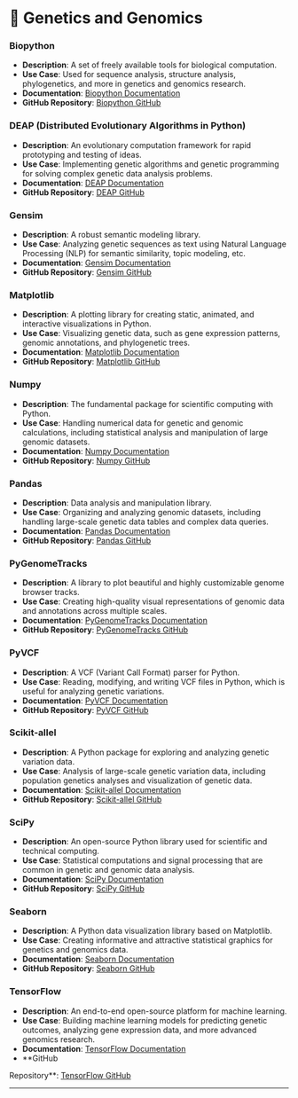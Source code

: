 # 🧬 Genetics and Genomics

### Biopython

* **Description**: A set of freely available tools for biological computation.
* **Use Case**: Used for sequence analysis, structure analysis, phylogenetics, and more in genetics and genomics research.
* **Documentation**: [Biopython Documentation](https://biopython.org/)
* **GitHub Repository**: [Biopython GitHub](https://github.com/biopython/biopython)

### DEAP (Distributed Evolutionary Algorithms in Python)

* **Description**: An evolutionary computation framework for rapid prototyping and testing of ideas.
* **Use Case**: Implementing genetic algorithms and genetic programming for solving complex genetic data analysis problems.
* **Documentation**: [DEAP Documentation](https://deap.readthedocs.io/en/master/)
* **GitHub Repository**: [DEAP GitHub](https://github.com/DEAP/deap)

### Gensim

* **Description**: A robust semantic modeling library.
* **Use Case**: Analyzing genetic sequences as text using Natural Language Processing (NLP) for semantic similarity, topic modeling, etc.
* **Documentation**: [Gensim Documentation](https://radimrehurek.com/gensim/)
* **GitHub Repository**: [Gensim GitHub](https://github.com/RaRe-Technologies/gensim)

### Matplotlib

* **Description**: A plotting library for creating static, animated, and interactive visualizations in Python.
* **Use Case**: Visualizing genetic data, such as gene expression patterns, genomic annotations, and phylogenetic trees.
* **Documentation**: [Matplotlib Documentation](https://matplotlib.org/)
* **GitHub Repository**: [Matplotlib GitHub](https://github.com/matplotlib/matplotlib)

### Numpy

* **Description**: The fundamental package for scientific computing with Python.
* **Use Case**: Handling numerical data for genetic and genomic calculations, including statistical analysis and manipulation of large genomic datasets.
* **Documentation**: [Numpy Documentation](https://numpy.org/doc/)
* **GitHub Repository**: [Numpy GitHub](https://github.com/numpy/numpy)

### Pandas

* **Description**: Data analysis and manipulation library.
* **Use Case**: Organizing and analyzing genomic datasets, including handling large-scale genetic data tables and complex data queries.
* **Documentation**: [Pandas Documentation](https://pandas.pydata.org/)
* **GitHub Repository**: [Pandas GitHub](https://github.com/pandas-dev/pandas)

### PyGenomeTracks

* **Description**: A library to plot beautiful and highly customizable genome browser tracks.
* **Use Case**: Creating high-quality visual representations of genomic data and annotations across multiple scales.
* **Documentation**: [PyGenomeTracks Documentation](https://pygenometracks.readthedocs.io/en/latest/)
* **GitHub Repository**: [PyGenomeTracks GitHub](https://github.com/deeptools/pyGenomeTracks)

### PyVCF

* **Description**: A VCF (Variant Call Format) parser for Python.
* **Use Case**: Reading, modifying, and writing VCF files in Python, which is useful for analyzing genetic variations.
* **Documentation**: [PyVCF Documentation](https://pyvcf.readthedocs.io/en/latest/)
* **GitHub Repository**: [PyVCF GitHub](https://github.com/jamescasbon/PyVCF)

### Scikit-allel

* **Description**: A Python package for exploring and analyzing genetic variation data.
* **Use Case**: Analysis of large-scale genetic variation data, including population genetics analyses and visualization of genetic data.
* **Documentation**: [Scikit-allel Documentation](https://scikit-allel.readthedocs.io/en/stable/)
* **GitHub Repository**: [Scikit-allel GitHub](https://github.com/cggh/scikit-allel)

### SciPy

* **Description**: An open-source Python library used for scientific and technical computing.
* **Use Case**: Statistical computations and signal processing that are common in genetic and genomic data analysis.
* **Documentation**: [SciPy Documentation](https://www.scipy.org/)
* **GitHub Repository**: [SciPy GitHub](https://github.com/scipy/scipy)

### Seaborn

* **Description**: A Python data visualization library based on Matplotlib.
* **Use Case**: Creating informative and attractive statistical graphics for genetics and genomics data.
* **Documentation**: [Seaborn Documentation](https://seaborn.pydata.org/)
* **GitHub Repository**: [Seaborn GitHub](https://github.com/mwaskom/seaborn)

### TensorFlow

* **Description**: An end-to-end open-source platform for machine learning.
* **Use Case**: Building machine learning models for predicting genetic outcomes, analyzing gene expression data, and more advanced genomics research.
* **Documentation**: [TensorFlow Documentation](https://www.tensorflow.org/overview)
* \*\*GitHub

Repository\*\*: [TensorFlow GitHub](https://github.com/tensorflow/tensorflow)

***

